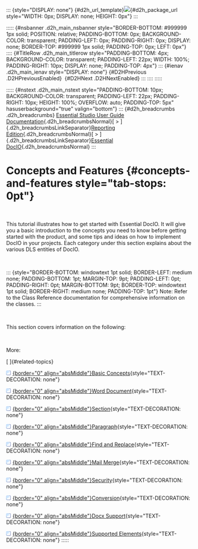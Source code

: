 ::: {style="DISPLAY: none"}
[](ms-xhelp:///?Id=d2h_url_template){#d2h_url_template}![](!package_url!){#d2h_package_url style="WIDTH: 0px; DISPLAY: none; HEIGHT: 0px"}
:::

::::: {#nsbanner .d2h_main_nsbanner style="BORDER-BOTTOM: #999999 1px solid; POSITION: relative; PADDING-BOTTOM: 0px; BACKGROUND-COLOR: transparent; PADDING-LEFT: 0px; PADDING-RIGHT: 0px; DISPLAY: none; BORDER-TOP: #999999 1px solid; PADDING-TOP: 0px; LEFT: 0px"}
:::: {#TitleRow .d2h_main_titlerow style="PADDING-BOTTOM: 4px; BACKGROUND-COLOR: transparent; PADDING-LEFT: 22px; WIDTH: 100%; PADDING-RIGHT: 10px; DISPLAY: none; PADDING-TOP: 4px"}
::: {#ienav .d2h_main_ienav style="DISPLAY: none"}
[](ms-xhelp:///?Id=14e40764-2538-4eeb-b8ae-ea5ea34cc287){#D2HPrevious .D2HPreviousEnabled}  [](ms-xhelp:///?Id=532b012e-eb4f-4a9d-9658-35549651c515){#D2HNext .D2HNextEnabled}
:::
::::
:::::

::::: {#nstext .d2h_main_nstext style="PADDING-BOTTOM: 10px; BACKGROUND-COLOR: transparent; PADDING-LEFT: 22px; PADDING-RIGHT: 10px; HEIGHT: 100%; OVERFLOW: auto; PADDING-TOP: 5px" hasuserbackground="true" valign="bottom"}
::: {#d2h_breadcrumbs .d2h_breadcrumbs}
[Essential Studio User Guide Documentation](ms-xhelp:///?Id=12457748-09e3-4d74-a240-8e049cedf030){.d2h_breadcrumbsNormal}[ \> ]{.d2h_breadcrumbsLinkSeparator}[Reporting Edition](ms-xhelp:///?Id=027aa5b6-6676-4f93-ad23-c20e8c45792e){.d2h_breadcrumbsNormal}[ \> ]{.d2h_breadcrumbsLinkSeparator}[Essential DocIO](ms-xhelp:///?Id=b88d77b3-4c51-460f-a761-d2ef6d5b0ca6){.d2h_breadcrumbsNormal}
:::

# Concepts and Features {#concepts-and-features style="tab-stops: 0pt"}

 

This tutorial illustrates how to get started with Essential DocIO. It will give you a basic introduction to the concepts you need to know before getting started with the product, and some tips and ideas on how to implement DocIO in your projects. Each category under this section explains about the various DLS entities of DocIO.

 

::: {style="BORDER-BOTTOM: windowtext 1pt solid; BORDER-LEFT: medium none; PADDING-BOTTOM: 1pt; MARGIN-TOP: 9pt; PADDING-LEFT: 0pt; PADDING-RIGHT: 0pt; MARGIN-BOTTOM: 9pt; BORDER-TOP: windowtext 1pt solid; BORDER-RIGHT: medium none; PADDING-TOP: 1pt"}
Note: Refer to the Class Reference documentation for comprehensive information on the classes.
:::

 

This section covers information on the following:

 

More:

[ ]{#related-topics}

[![](button.gif){border="0" align="absMiddle"}Basic Concepts](ms-xhelp:///?Id=532b012e-eb4f-4a9d-9658-35549651c515){style="TEXT-DECORATION: none"}

[![](button.gif){border="0" align="absMiddle"}Word Document](ms-xhelp:///?Id=d4b2bc62-8cff-43ca-bbb3-bdd5cc1553de){style="TEXT-DECORATION: none"}

[![](button.gif){border="0" align="absMiddle"}Section](ms-xhelp:///?Id=e7b4f267-a55a-4dff-9f7f-45ea32df6ecb){style="TEXT-DECORATION: none"}

[![](button.gif){border="0" align="absMiddle"}Paragraph](ms-xhelp:///?Id=2ca51ad2-2f2e-40ba-9220-4c0bdf3eba1b){style="TEXT-DECORATION: none"}

[![](button.gif){border="0" align="absMiddle"}Find and Replace](ms-xhelp:///?Id=b4e6a0de-f2a4-41d4-8e20-2b69555a0cfb){style="TEXT-DECORATION: none"}

[![](button.gif){border="0" align="absMiddle"}Mail Merge](ms-xhelp:///?Id=71291c1d-369c-4264-9215-95fe5c7b6e10){style="TEXT-DECORATION: none"}

[![](button.gif){border="0" align="absMiddle"}Security](ms-xhelp:///?Id=e2c289d7-8c9b-4618-b7f6-d294912e35ae){style="TEXT-DECORATION: none"}

[![](button.gif){border="0" align="absMiddle"}Conversion](ms-xhelp:///?Id=40fa4de2-c2cf-4de2-b478-32fe4a79387b){style="TEXT-DECORATION: none"}

[![](button.gif){border="0" align="absMiddle"}Docx Support](ms-xhelp:///?Id=73135b86-6f79-4f59-9141-c482f688329b){style="TEXT-DECORATION: none"}

[![](button.gif){border="0" align="absMiddle"}Supported Elements](ms-xhelp:///?Id=c2ca950d-8cd2-48b2-a01e-da4d67e037bd){style="TEXT-DECORATION: none"}
:::::
